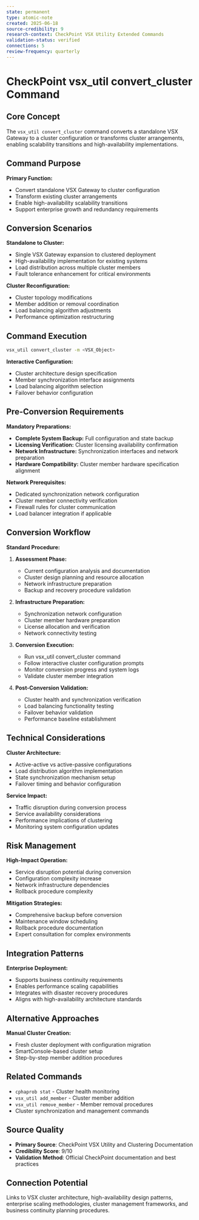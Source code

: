 ```yaml
---
state: permanent
type: atomic-note
created: 2025-06-18
source-credibility: 9
research-context: CheckPoint VSX Utility Extended Commands
validation-status: verified
connections: 5
review-frequency: quarterly
---
```


# CheckPoint vsx_util convert_cluster Command

## Core Concept
The `vsx_util convert_cluster` command converts a standalone VSX Gateway to a cluster configuration or transforms cluster arrangements, enabling scalability transitions and high-availability implementations.

## Command Purpose
**Primary Function:**
- Convert standalone VSX Gateway to cluster configuration
- Transform existing cluster arrangements
- Enable high-availability scalability transitions
- Support enterprise growth and redundancy requirements

## Conversion Scenarios
**Standalone to Cluster:**
- Single VSX Gateway expansion to clustered deployment
- High-availability implementation for existing systems
- Load distribution across multiple cluster members
- Fault tolerance enhancement for critical environments

**Cluster Reconfiguration:**
- Cluster topology modifications
- Member addition or removal coordination
- Load balancing algorithm adjustments
- Performance optimization restructuring

## Command Execution
```bash
vsx_util convert_cluster -m <VSX_Object>
```

**Interactive Configuration:**
- Cluster architecture design specification
- Member synchronization interface assignments
- Load balancing algorithm selection
- Failover behavior configuration

## Pre-Conversion Requirements
**Mandatory Preparations:**
- **Complete System Backup:** Full configuration and state backup
- **Licensing Verification:** Cluster licensing availability confirmation
- **Network Infrastructure:** Synchronization interfaces and network preparation
- **Hardware Compatibility:** Cluster member hardware specification alignment

**Network Prerequisites:**
- Dedicated synchronization network configuration
- Cluster member connectivity verification
- Firewall rules for cluster communication
- Load balancer integration if applicable

## Conversion Workflow
**Standard Procedure:**
1. **Assessment Phase:**
   - Current configuration analysis and documentation
   - Cluster design planning and resource allocation
   - Network infrastructure preparation
   - Backup and recovery procedure validation

2. **Infrastructure Preparation:**
   - Synchronization network configuration
   - Cluster member hardware preparation
   - License allocation and verification
   - Network connectivity testing

3. **Conversion Execution:**
   - Run vsx_util convert_cluster command
   - Follow interactive cluster configuration prompts
   - Monitor conversion progress and system logs
   - Validate cluster member integration

4. **Post-Conversion Validation:**
   - Cluster health and synchronization verification
   - Load balancing functionality testing
   - Failover behavior validation
   - Performance baseline establishment

## Technical Considerations
**Cluster Architecture:**
- Active-active vs active-passive configurations
- Load distribution algorithm implementation
- State synchronization mechanism setup
- Failover timing and behavior configuration

**Service Impact:**
- Traffic disruption during conversion process
- Service availability considerations
- Performance implications of clustering
- Monitoring system configuration updates

## Risk Management
**High-Impact Operation:**
- Service disruption potential during conversion
- Configuration complexity increase
- Network infrastructure dependencies
- Rollback procedure complexity

**Mitigation Strategies:**
- Comprehensive backup before conversion
- Maintenance window scheduling
- Rollback procedure documentation
- Expert consultation for complex environments

## Integration Patterns
**Enterprise Deployment:**
- Supports business continuity requirements
- Enables performance scaling capabilities
- Integrates with disaster recovery procedures
- Aligns with high-availability architecture standards

## Alternative Approaches
**Manual Cluster Creation:**
- Fresh cluster deployment with configuration migration
- SmartConsole-based cluster setup
- Step-by-step member addition procedures

## Related Commands
- `cphaprob stat` - Cluster health monitoring
- `vsx_util add_member` - Cluster member addition
- `vsx_util remove_member` - Member removal procedures
- Cluster synchronization and management commands

## Source Quality
- **Primary Source**: CheckPoint VSX Utility and Clustering Documentation
- **Credibility Score**: 9/10
- **Validation Method**: Official CheckPoint documentation and best practices

## Connection Potential
Links to VSX cluster architecture, high-availability design patterns, enterprise scaling methodologies, cluster management frameworks, and business continuity planning procedures.